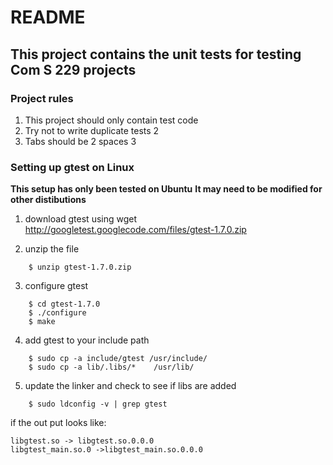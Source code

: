 # README
## This project contains the unit tests for testing Com S 229 projects

### Project rules
1. This project should only contain test code 
2. Try not to write duplicate tests 2
3. Tabs should be 2 spaces 3

### Setting up gtest on Linux
**This setup has only been tested on Ubuntu**
**It may need to be modified for other distibutions**

1. download gtest using wget http://googletest.googlecode.com/files/gtest-1.7.0.zip

2. unzip the file 

```
	$ unzip gtest-1.7.0.zip
```

3. configure gtest 

```
	$ cd gtest-1.7.0
	$ ./configure
	$ make
```

4. add gtest to your include path 

```
	$ sudo cp -a include/gtest /usr/include/
	$ sudo cp -a lib/.libs/*	/usr/lib/
```

5. update the linker and check to see if libs are added 

```
	$ sudo ldconfig -v | grep gtest
```

if the out put looks like:

```
libgtest.so -> libgtest.so.0.0.0
libgtest_main.so.0 ->libgtest_main.so.0.0.0
```
